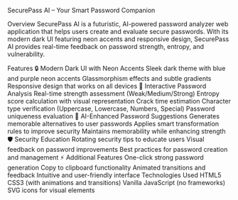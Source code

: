 SecurePass AI – Your Smart Password Companion


Overview
SecurePass AI is a futuristic, AI-powered password analyzer web application that helps users create and evaluate secure passwords. With its modern dark UI featuring neon accents and responsive design, SecurePass AI provides real-time feedback on password strength, entropy, and vulnerability.

Features
🔒 Modern Dark UI with Neon Accents
Sleek dark theme with blue and purple neon accents
Glassmorphism effects and subtle gradients
Responsive design that works on all devices
🚀 Interactive Password Analysis
Real-time strength assessment (Weak/Medium/Strong)
Entropy score calculation with visual representation
Crack time estimation
Character type verification (Uppercase, Lowercase, Numbers, Special)
Password uniqueness evaluation
🧠 AI-Enhanced Password Suggestions
Generates memorable alternatives to user passwords
Applies smart transformation rules to improve security
Maintains memorability while enhancing strength
🛡️ Security Education
Rotating security tips to educate users
Visual feedback on password improvements
Best practices for password creation and management
⚡ Additional Features
One-click strong password generation
Copy to clipboard functionality
Animated transitions and feedback
Intuitive and user-friendly interface
Technologies Used
HTML5
CSS3 (with animations and transitions)
Vanilla JavaScript (no frameworks)
SVG icons for visual elements
